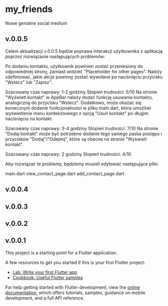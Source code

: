 # my_friends

Nowe genialne social medium

## v.0.0.5

Celem aktualizacji v.0.0.5 będzie poprawa interakcji użytkownika z aplikacją poprzez rozwiązanie następujących problemów:

Po dodaniu kontaktu, użytkownik powinien zostać przeniesiony do odpowiedniej strony, zamiast widzieć "Placeholder for other pages". Należy zdefiniować, jakie akcje powinny zostać wywołane po naciśnięciu przycisku "Wstecz" lub "Zapisz".

Szacowany czas naprawy: 1-2 godziny
Stopień trudności: 5/10
Na stronie "Wyświetl kontakt" w AppBar należy dodać funkcję usuwania kontaktu, analogiczną do przycisku "Wstecz". Dodatkowo, może okazać się koniecznym dodanie funkcjonalności w pliku main.dart, która umożliwi wyświetlenie menu kontekstowego z opcją "Usuń kontakt" po długim naciśnięciu na kontakt.

Szacowany czas naprawy: 3-4 godziny
Stopień trudności: 7/10
Na stronie "Dodaj kontakt" może być potrzebne dodanie tego samego paska postępu i przycisków "Dodaj"/"Odejmij", które są obecne na stronie "Wyświetl kontakt".

Szacowany czas naprawy: 2 godziny
Stopień trudności: 4/10


Aby rozwiązać te problemy, będziemy musieli edytować następujące pliki:

main.dart
view_contact_page.dart
add_contact_page.dart



## v.0.0.4

## v.0.0.3

## v.0.0.2


## v.0.0.1

This project is a starting point for a Flutter application.

A few resources to get you started if this is your first Flutter project:

- [Lab: Write your first Flutter app](https://docs.flutter.dev/get-started/codelab)
- [Cookbook: Useful Flutter samples](https://docs.flutter.dev/cookbook)

For help getting started with Flutter development, view the
[online documentation](https://docs.flutter.dev/), which offers tutorials,
samples, guidance on mobile development, and a full API reference.
